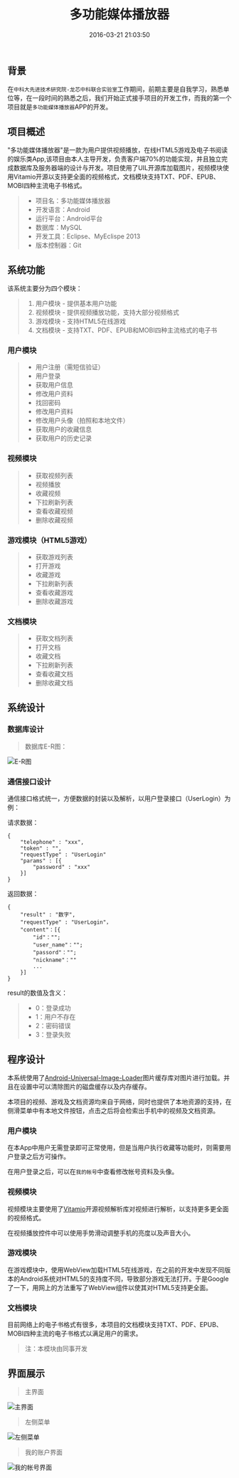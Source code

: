 ﻿---
title: 多功能媒体播放器
comments: true
date: 2016-03-21 21:03:50
update: 2016-03-21 21:03:50
categories: 作品集
tags: ['Android','我的作品','播放器','HTML5']
---

## 背景

在`中科大先进技术研究院-龙芯中科联合实验室`工作期间，前期主要是自我学习，熟悉单位等，在一段时间的熟悉之后，我们开始正式接手项目的开发工作，而我的第一个项目就是`多功能媒体播放器`APP的开发。

## 项目概述

"多功能媒体播放器"是一款为用户提供视频播放，在线HTML5游戏及电子书阅读的娱乐类App,该项目由本人主导开发，负责客户端70%的功能实现，并且独立完成数据库及服务器端的设计与开发。项目使用了UIL开源库加载图片，视频模块使用Vitamio开源以支持更全面的视频格式，文档模块支持TXT、PDF、EPUB、MOBI四种主流电子书格式。

> * 项目名：多功能媒体播放器
> * 开发语言：Android
> * 运行平台：Android平台
> * 数据库：MySQL
> * 开发工具：Eclipse、MyEclispe 2013
> * 版本控制器：Git

## 系统功能

该系统主要分为四个模块：

> 1. 用户模块 - 提供基本用户功能
> 2. 视频模块 - 提供视频播放功能，支持大部分视频格式
> 3. 游戏模块 - 支持HTML5在线游戏
> 4. 文档模块 - 支持TXT、PDF、EPUB和MOBI四种主流格式的电子书

### 用户模块

> * 用户注册（需短信验证）
> * 用户登录
> * 获取用户信息
> * 修改用户资料
> * 找回密码
> * 修改用户资料
> * 修改用户头像（拍照和本地文件）
> * 获取用户的收藏信息
> * 获取用户的历史记录

### 视频模块

> * 获取视频列表
> * 视频播放
> * 收藏视频
> * 下拉刷新列表
> * 查看收藏视频
> * 删除收藏视频

### 游戏模块（HTML5游戏）

> * 获取游戏列表
> * 打开游戏
> * 收藏游戏
> * 下拉刷新列表
> * 查看收藏游戏
> * 删除收藏游戏

### 文档模块

> * 获取文档列表
> * 打开文档
> * 收藏文档
> * 下拉刷新列表
> * 查看收藏文档
> * 删除收藏文档

## 系统设计

### 数据库设计

> 数据库E-R图：

![E-R图](http://7xrnl9.com1.z0.glb.clouddn.com/image%2Fmulti-media-player%2Fdatabse-E-R.png)

### 通信接口设计

通信接口格式统一，方便数据的封装以及解析，以用户登录接口（UserLogin）为例：

请求数据：

```
{
	"telephone" : "xxx",
	"token" : "",
	"requestType" : "UserLogin"
	"params" : [{
	    "password" : "xxx"
	}]
}
```

返回数据：

```
{
	"result" : "数字",
	"requestType" : "UserLogin"，
	"content"：[{
	    "id"："";
	    "user_name"："";
	    "passord"："";
	    "nickname"：""
	    ...
	}]
}
```

result的数值及含义：

> * 0：登录成功
> * 1：用户不存在
> * 2：密码错误
> * 3：登录失败

## 程序设计

本系统使用了[Android-Universal-Image-Loader](https://github.com/nostra13/Android-Universal-Image-Loader)图片缓存库对图片进行加载。并且在设置中可以清除图片的磁盘缓存以及内存缓存。

本项目的视频、游戏及文档资源均来自于网络，同时也提供了本地资源的支持，在侧滑菜单中有本地文件按钮，点击之后将会检索出手机中的视频及文档资源。

### 用户模块

在本App中用户无需登录即可正常使用，但是当用户执行收藏等功能时，则需要用户登录之后方可操作。

在用户登录之后，可以在`我的帐号`中查看修改帐号资料及头像。

### 视频模块

视频模块主要使用了[Vitamio](https://github.com/yixia/VitamioBundle)开源视频解析库对视频进行解析，以支持更多更全面的视频格式。

在视频播放控件中可以使用手势滑动调整手机的亮度以及声音大小。

### 游戏模块

在游戏模块中，使用WebView加载HTML5在线游戏，在之前的开发中发现不同版本的Android系统对HTML5的支持度不同，导致部分游戏无法打开。于是Google了一下，用网上的方法重写了WebView组件以使其对HTML5支持更全面。

### 文档模块

目前网络上的电子书格式有很多，本项目的文档模块支持TXT、PDF、EPUB、MOBI四种主流的电子书格式以满足用户的需求。

> 注：本模块由同事开发

## 界面展示

> 主界面

![主界面](http://7xrnl9.com1.z0.glb.clouddn.com/image%2Fmulti-media-player%2Fmarket-main.png)

> 左侧菜单

![左侧菜单](http://7xrnl9.com1.z0.glb.clouddn.com/image%2Fmulti-media-player%2Fleft-menu.png)

> 我的账户界面

![我的帐号界面](http://7xrnl9.com1.z0.glb.clouddn.com/image%2Fmulti-media-player%2Faccount.png)

